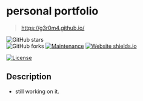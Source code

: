 # personal portfolio
> https://g3r0m4.github.io/

![GitHub stars](https://img.shields.io/github/stars/g3r0m4/g3r0m4.github.io)  
 ![GitHub forks](https://img.shields.io/github/forks/g3r0m4/g3r0m4.github.io) 
 [![Maintenance](https://img.shields.io/badge/maintained-yes-green.svg)](https://github.com/g3r0m4/g3r0m4.github.io/commits/master) 
 [![Website shields.io](https://img.shields.io/badge/website-up-yellow)](http://g3r0m4.github.io/) 

 [![License](http://img.shields.io/:license-mit-blue.svg?style=flat-square)](http://badges.mit-license.org)


## Description
- still working on it.
